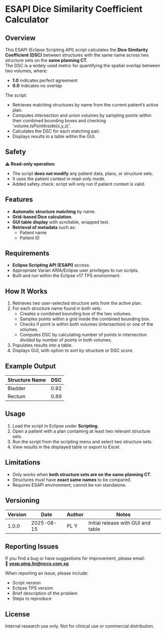 # ESAPI Dice Similarity Coefficient Calculator

## Overview
This ESAPI (Eclipse Scripting API) script calculates the **Dice Similarity Coefficient (DSC)** between structures with the same name across two structure sets on the **same planning CT**.  
The DSC is a widely used metric for quantifying the spatial overlap between two volumes, where:
- **1.0** indicates perfect agreement  
- **0.0** indicates no overlap

The script:
- Retrieves matching structures by name from the current patient’s active plan.
- Computes intersection and union volumes by sampling points within their combined bounding boxes and checking 'volume.IsPointInside(x,y,z)'.
- Calculates the DSC for each matching pair.
- Displays results in a table within the GUI.

## Safety
⚠ **Read-only operation:**  
- The script **does not modify** any patient data, plans, or structure sets.  
- It uses the patient context in read-only mode.
- Added safety check: script will only run if patient context is valid.

## Features
- **Automatic structure matching** by name.
- **Grid-based Dice calculation**.
- **GUI table display** with scrollable, wrapped text.
- **Retrieval of metadata** such as:
  - Patient name
  - Patient ID

## Requirements
- **Eclipse Scripting API (ESAPI)** access.
- Appropriate Varian ARIA/Eclipse user privileges to run scripts.
- Built and run within the Eclipse v17 TPS environment.

## How It Works
1. Retrieves two user-selected structure sets from the active plan.
2. For each structure name found in both sets:
   - Creates a combined bounding box of the two volumes.
   - Samples points within a grid inside the combined bounding box.
   - Checks if point is within both volumes (intersection) or one of the volumes.
   - Computes DSC by calculating number of points in intersection divided by number of points in both volumes.
3. Populates results into a table.
4. Displays GUI, with option to sort by structure or DSC score.

## Example Output
| Structure Name | DSC              | 
|----------------|------------------|
| Bladder        | 0.92             |
| Rectum         | 0.89             |

## Usage
1. Load the script in Eclipse under **Scripting**.
2. Open a patient with a plan containing at least two relevant structure sets.
3. Run the script from the scripting menu and select two structure sets.
4. View results in the displayed table or export to Excel.

## Limitations
- Only works when **both structure sets are on the same planning CT**.
- Structures must have **exact same names** to be compared.
- Requires ESAPI environment; cannot be run standalone.

## Versioning
| Version | Date       | Author  | Notes                                  |
|---------|-----------|---------|----------------------------------------|
| 1.0.0   | 2025-08-15 | PL Y    | Initial release with GUI and table |

## Reporting Issues
If you find a bug or have suggestions for improvement, please email:  
📧 **yeap.ping.lin@nccs.com.sg**

When reporting an issue, please include:
- Script version
- Eclipse TPS version
- Brief description of the problem
- Steps to reproduce

## License
Internal research use only. Not for clinical use or commercial distribution.
